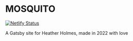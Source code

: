 # MOSQUITO

[![Netlify Status](https://api.netlify.com/api/v1/badges/582049bf-c173-4d1f-a566-cd8189baa509/deploy-status)](https://app.netlify.com/sites/nervous-goodall-2a57ec/deploys)

A Gatsby site for Heather Holmes, made in 2022 with love
